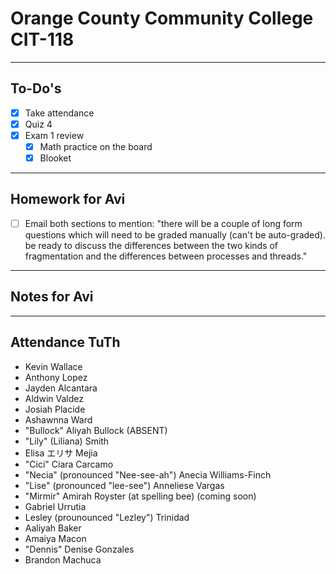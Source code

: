 # Orange County Community College CIT-118

---

## To-Do's

- [x] Take attendance
- [x] Quiz 4
- [x] Exam 1 review
    - [x] Math practice on the board
    - [x] Blooket

---

## Homework for Avi

- [ ] Email both sections to mention: "there will be a couple of long form questions which will need to be graded manually (can't be auto-graded). be ready to discuss the differences between the two kinds of fragmentation and the differences between processes and threads."

---

## Notes for Avi

---

## Attendance TuTh

- Kevin Wallace
- Anthony Lopez
- Jayden Alcantara
- Aldwin Valdez
- Josiah Placide
- Ashawnna Ward
- "Bullock" Aliyah Bullock (ABSENT)
- "Lily" (Liliana) Smith
- Elisa エリサ Mejia
- "Cici" Ciara Carcamo
- "Necia" (pronounced "Nee-see-ah") Anecia Williams-Finch
- "Lise" (pronounced "lee-see") Anneliese Vargas
- "Mirmir" Amirah Royster (at spelling bee) (coming soon)
- Gabriel Urrutia
- Lesley (prounounced "Lezley") Trinidad
- Aaliyah Baker
- Amaiya Macon
- "Dennis" Denise Gonzales
- Brandon Machuca